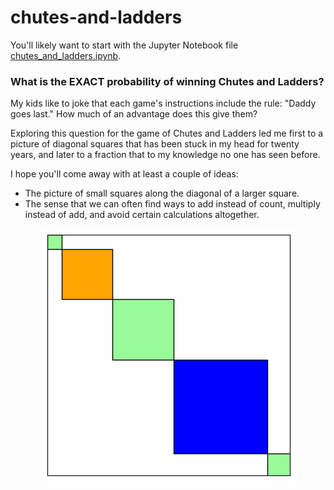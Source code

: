 # chutes-and-ladders

You'll likely want to start with the Jupyter Notebook file [chutes_and_ladders.ipynb](chutes_and_ladders.ipynb).

### What is the EXACT probability of winning Chutes and Ladders?

My kids like to joke that each game's instructions include the rule: "Daddy goes last." How much of an advantage does this give them?

Exploring this question for the game of Chutes and Ladders led me first to a picture of diagonal squares that has been stuck in my head for twenty years, and later to a fraction that to my knowledge no one has seen before.

I hope you'll come away with at least a couple of ideas:
- The picture of small squares along the diagonal of a larger square.
- The sense that we can often find ways to add instead of count, multiply instead of add, and avoid certain calculations altogether.

<div align="center">
  <img src="img/visual01.png" alt="Logo with squares of various sizes and colors along the diagonal of a larger square.">
</div>
